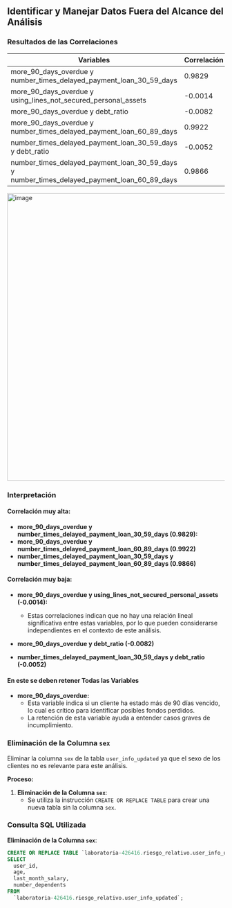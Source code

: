## Identificar y Manejar Datos Fuera del Alcance del Análisis

### Resultados de las Correlaciones

| Variables                                                                  | Correlación    |
|----------------------------------------------------------------------------|----------------|
| more_90_days_overdue y number_times_delayed_payment_loan_30_59_days         | 0.9829         |
| more_90_days_overdue y using_lines_not_secured_personal_assets              | -0.0014        |
| more_90_days_overdue y debt_ratio                                           | -0.0082        |
| more_90_days_overdue y number_times_delayed_payment_loan_60_89_days         | 0.9922         |
| number_times_delayed_payment_loan_30_59_days y debt_ratio                   | -0.0052        |
| number_times_delayed_payment_loan_30_59_days y number_times_delayed_payment_loan_60_89_days | 0.9866    

<img width="664" alt="image" src="https://github.com/user-attachments/assets/0b7c2e57-ecbb-47ad-a414-899c79ec4f98">

### Interpretación

#### Correlación muy alta:
- **more_90_days_overdue y number_times_delayed_payment_loan_30_59_days (0.9829):**
- **more_90_days_overdue y number_times_delayed_payment_loan_60_89_days (0.9922)**
- **number_times_delayed_payment_loan_30_59_days y number_times_delayed_payment_loan_60_89_days (0.9866)**

#### Correlación muy baja:
- **more_90_days_overdue y using_lines_not_secured_personal_assets (-0.0014):**
  - Estas correlaciones indican que no hay una relación lineal significativa entre estas variables, por lo que pueden considerarse independientes en el contexto de este análisis.
  
- **more_90_days_overdue y debt_ratio (-0.0082)**
- **number_times_delayed_payment_loan_30_59_days y debt_ratio (-0.0052)**

#### En este se deben retener Todas las Variables
- **more_90_days_overdue:**
  - Esta variable indica si un cliente ha estado más de 90 días vencido, lo cual es crítico para identificar posibles fondos perdidos.
  - La retención de esta variable ayuda a entender casos graves de incumplimiento.
 

### Eliminación de la Columna `sex` 

Eliminar la columna `sex` de la tabla `user_info_updated` ya que el sexo de los clientes no es relevante para este análisis. 

**Proceso:**
1. **Eliminación de la Columna `sex`**:
    - Se utiliza la instrucción `CREATE OR REPLACE TABLE` para crear una nueva tabla sin la columna `sex`.


### Consulta SQL Utilizada

**Eliminación de la Columna `sex`**:
```sql
CREATE OR REPLACE TABLE `laboratoria-426416.riesgo_relativo.user_info_updated_no_sex` AS
SELECT
  user_id,
  age,
  last_month_salary,
  number_dependents
FROM
  `laboratoria-426416.riesgo_relativo.user_info_updated`;

